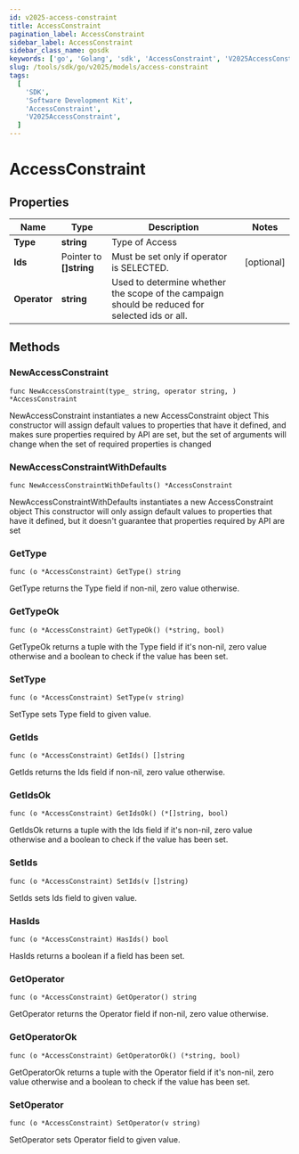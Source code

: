 ```yaml
---
id: v2025-access-constraint
title: AccessConstraint
pagination_label: AccessConstraint
sidebar_label: AccessConstraint
sidebar_class_name: gosdk
keywords: ['go', 'Golang', 'sdk', 'AccessConstraint', 'V2025AccessConstraint']
slug: /tools/sdk/go/v2025/models/access-constraint
tags:
  [
    'SDK',
    'Software Development Kit',
    'AccessConstraint',
    'V2025AccessConstraint',
  ]
---
```


# AccessConstraint

## Properties

| Name | Type | Description | Notes |
| --- | --- | --- | --- |
| **Type** | **string** | Type of Access |
| **Ids** | Pointer to **[]string** | Must be set only if operator is SELECTED. | [optional] |
| **Operator** | **string** | Used to determine whether the scope of the campaign should be reduced for selected ids or all. |

## Methods

### NewAccessConstraint

`func NewAccessConstraint(type_ string, operator string, ) *AccessConstraint`

NewAccessConstraint instantiates a new AccessConstraint object This constructor will assign default values to properties that have it defined, and makes sure properties required by API are set, but the set of arguments will change when the set of required properties is changed

### NewAccessConstraintWithDefaults

`func NewAccessConstraintWithDefaults() *AccessConstraint`

NewAccessConstraintWithDefaults instantiates a new AccessConstraint object This constructor will only assign default values to properties that have it defined, but it doesn't guarantee that properties required by API are set

### GetType

`func (o *AccessConstraint) GetType() string`

GetType returns the Type field if non-nil, zero value otherwise.

### GetTypeOk

`func (o *AccessConstraint) GetTypeOk() (*string, bool)`

GetTypeOk returns a tuple with the Type field if it's non-nil, zero value otherwise and a boolean to check if the value has been set.

### SetType

`func (o *AccessConstraint) SetType(v string)`

SetType sets Type field to given value.

### GetIds

`func (o *AccessConstraint) GetIds() []string`

GetIds returns the Ids field if non-nil, zero value otherwise.

### GetIdsOk

`func (o *AccessConstraint) GetIdsOk() (*[]string, bool)`

GetIdsOk returns a tuple with the Ids field if it's non-nil, zero value otherwise and a boolean to check if the value has been set.

### SetIds

`func (o *AccessConstraint) SetIds(v []string)`

SetIds sets Ids field to given value.

### HasIds

`func (o *AccessConstraint) HasIds() bool`

HasIds returns a boolean if a field has been set.

### GetOperator

`func (o *AccessConstraint) GetOperator() string`

GetOperator returns the Operator field if non-nil, zero value otherwise.

### GetOperatorOk

`func (o *AccessConstraint) GetOperatorOk() (*string, bool)`

GetOperatorOk returns a tuple with the Operator field if it's non-nil, zero value otherwise and a boolean to check if the value has been set.

### SetOperator

`func (o *AccessConstraint) SetOperator(v string)`

SetOperator sets Operator field to given value.

